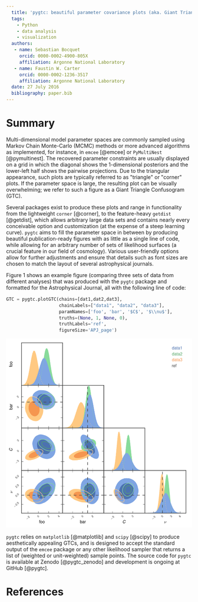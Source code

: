 ```yaml
---
  title: 'pygtc: beautiful parameter covariance plots (aka. Giant Triangle Confusograms)'
  tags:
    - Python
    - data analysis
    - visualization
  authors:
   - name: Sebastian Bocquet
     orcid: 0000-0002-4900-805X
     affiliation: Argonne National Laboratory
   - name: Faustin W. Carter
     orcid: 0000-0002-1236-3517
     affiliation: Argonne National Laboratory
  date: 27 July 2016
  bibliography: paper.bib
---
```


# Summary

Multi-dimensional model parameter spaces are commonly sampled using Markov Chain Monte-Carlo (MCMC) methods or more advanced algorithms as implemented, for instance, in `emcee` [@emcee] or `PyMultiNest` [@pymultinest]. The recovered parameter constraints are usually displayed on a grid in which the diagonal shows the 1-dimensional posteriors and the lower-left half shows the pairwise projections. Due to the triangular appearance, such plots are typically referred to as "triangle" or "corner" plots. If the parameter space is large, the resulting plot can be visually overwhelming; we refer to such a figure as a Giant Triangle Confusogram (GTC).

Several packages exist to produce these plots and range in functionality from the lightweight `corner` [@corner], to the feature-heavy `getdist` [@getdist], which allows arbitrary large data sets and contains nearly every conceivable option and customization (at the expense of a steep learning curve). `pygtc` aims to fill the parameter space in between by producing beautiful publication-ready figures with as little as a single line of code, while allowing for an arbitrary number of sets of likelihood surfaces (a crucial feature in our field of cosmology). Various user-friendly options allow for further adjustments and ensure that details such as font sizes are chosen to match the layout of several astrophysical journals.

Figure 1 shows an example figure (comparing three sets of data from different analyses) that was produced with the `pygtc` package and formatted for the Astrophysical Journal, all with the following line of code:

```python
GTC = pygtc.plotGTC(chains=[dat1,dat2,dat3],
                    chainLabels=["data1", "data2", "data3"],
                    paramNames=['foo', 'bar', '$C$', '$\\nu$'],
                    truths=(None, 1, None, 0),
                    truthLabels='ref',
                    figureSize='APJ_page')
```

![A GTC produced by *pygtc*.](GTC.png)

`pygtc` relies on `matplotlib` [@matplotlib] and `scipy` [@scipy] to produce aesthetically appealing GTCs, and is designed to accept the standard output of the `emcee` package or any other likelihood sampler that returns a list of (weighted or unit-weighted) sample points. The source code for `pygtc` is available at Zenodo [@pygtc_zenodo] and development is ongoing at GitHub [@pygtc].

# References
